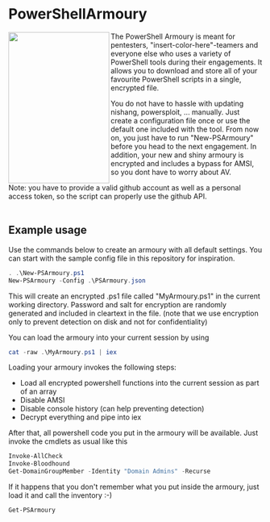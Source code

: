 # PowerShellArmoury

<img align="left" width="200" height="300" src="https://user-images.githubusercontent.com/7213829/72599954-fae92780-3912-11ea-9ad4-7da273ee75dd.png">

The PowerShell Armoury is meant for pentesters, "insert-color-here"-teamers and everyone else who uses a variety of PowerShell tools during their engagements. It allows you to download and store all of your favourite PowerShell scripts in a single, encrypted file.

You do not have to hassle with updating nishang, powersploit, ... manually. Just create a configuration file once or use the default one included with the tool. From now on, you just have to run "New-PSArmoury" before you head to the next engagement.
In addition, your new and shiny armoury is encrypted and includes a bypass for AMSI, so you dont have to worry about AV.

Note: you have to provide a valid github account as well as a personal access token, so the script can properly use the github API.
</br>
</br>

## Example usage

Use the commands below to create an armoury with all default settings. You can start with the sample config file in this repository for inspiration.

``` powershell
. .\New-PSArmoury.ps1
New-PSArmoury -Config .\PSArmoury.json
```
This will create an encrypted .ps1 file called "MyArmoury.ps1" in the current working directory. Password and salt for encryption are randomly generated and included in cleartext in the file. (note that we use encryption only to prevent detection on disk and not for confidentiality)

You can load the armoury into your current session by using

``` powershell
cat -raw .\MyArmoury.ps1 | iex
```

Loading your armoury invokes the following steps:
* Load all encrypted powershell functions into the current session as part of an array
* Disable AMSI
* Disable console history (can help preventing detection)
* Decrypt everything and pipe into iex 

After that, all powershell code you put in the armoury will be available. Just invoke the cmdlets as usual like this

``` powershell
Invoke-AllCheck
Invoke-Bloodhound
Get-DomainGroupMember -Identity "Domain Admins" -Recurse
```

If it happens that you don't remember what you put inside the armoury, just load it and call the inventory :-)

``` powershell
Get-PSArmoury
```
